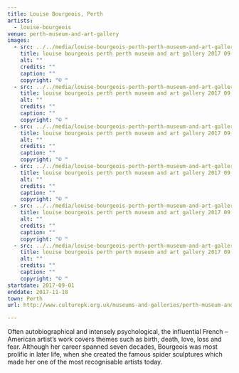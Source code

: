 ```yaml
---
title: Louise Bourgeois, Perth
artists:
  - louise-bourgeois
venue: perth-museum-and-art-gallery
images:
  - src: ../../media/louise-bourgeois-perth-perth-museum-and-art-gallery-2017-09-01-0.webp
    title: louise bourgeois perth perth museum and art gallery 2017 09 01 0
    alt: ""
    credits: ""
    caption: ""
    copyright: "© "
  - src: ../../media/louise-bourgeois-perth-perth-museum-and-art-gallery-2017-09-01-1.webp
    title: louise bourgeois perth perth museum and art gallery 2017 09 01 1
    alt: ""
    credits: ""
    caption: ""
    copyright: "© "
  - src: ../../media/louise-bourgeois-perth-perth-museum-and-art-gallery-2017-09-01-2.webp
    title: louise bourgeois perth perth museum and art gallery 2017 09 01 2
    alt: ""
    credits: ""
    caption: ""
    copyright: "© "
  - src: ../../media/louise-bourgeois-perth-perth-museum-and-art-gallery-2017-09-01-3.webp
    title: louise bourgeois perth perth museum and art gallery 2017 09 01 3
    alt: ""
    credits: ""
    caption: ""
    copyright: "© "
  - src: ../../media/louise-bourgeois-perth-perth-museum-and-art-gallery-2017-09-01-4.webp
    title: louise bourgeois perth perth museum and art gallery 2017 09 01 4
    alt: ""
    credits: ""
    caption: ""
    copyright: "© "
  - src: ../../media/louise-bourgeois-perth-perth-museum-and-art-gallery-2017-09-01-5.webp
    title: louise bourgeois perth perth museum and art gallery 2017 09 01 5
    alt: ""
    credits: ""
    caption: ""
    copyright: "© "
startdate: 2017-09-01
enddate: 2017-11-18
town: Perth
url: http://www.culturepk.org.uk/museums-and-galleries/perth-museum-and-art-gallery/

---
```


Often autobiographical and intensely psychological, the influential French – American artist’s work covers themes such as birth, death, love, loss and fear. Although her career spanned seven decades, Bourgeois was most prolific in later life, when she created the famous spider sculptures which made her one of the most recognisable artists today.